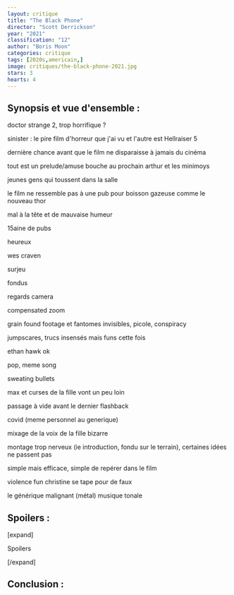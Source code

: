```yaml
---
layout: critique
title: "The Black Phone"
director: "Scott Derrickson"
year: "2021"
classification: "12"
author: "Boris Moon"
categories: critique
tags: [2020s,americain,]
image: critiques/the-black-phone-2021.jpg
stars: 3
hearts: 4
---
```


## Synopsis et vue d'ensemble :



doctor strange 2, trop horrifique ?

sinister : le pire film d'horreur que j'ai vu et l'autre est Hellraiser 5

dernière chance avant que le film ne disparaisse à jamais du cinéma

tout est un prelude/amuse bouche au prochain arthur et les minimoys

jeunes gens qui toussent dans la salle

le film ne ressemble pas à une pub pour boisson gazeuse comme le nouveau thor

mal à la tête et de mauvaise humeur

15aine de pubs


heureux

wes craven

surjeu

fondus

regards camera

compensated zoom

grain found footage et fantomes invisibles, picole, conspiracy

jumpscares, trucs insensés mais funs cette fois


ethan hawk ok

pop, meme song

sweating bullets

max et curses de la fille vont un peu loin

passage à vide avant le dernier flashback

covid (meme personnel au generique)

mixage de la voix de la fille bizarre

montage trop nerveux (ie introduction, fondu sur le terrain), certaines idées ne passent pas

simple mais efficace, simple de repérer dans le film

violence fun
christine
se tape pour de faux

le générique
malignant (métal)
musique tonale



## Spoilers :

[expand]

Spoilers

[/expand]

## Conclusion :
